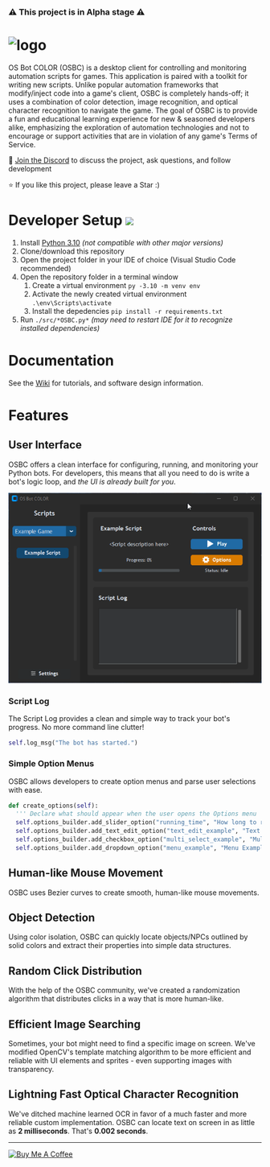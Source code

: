 ### ⚠️ This project is in Alpha stage ⚠️

# ![logo](https://github.com/kelltom/OS-Bot-COLOR/assets/44652363/c9b93ee8-91a7-4bb4-8e92-5944e2d9d283)
OS Bot COLOR (OSBC) is a desktop client for controlling and monitoring automation scripts for games. This application is paired with a toolkit for writing new scripts. Unlike popular automation frameworks that modify/inject code into a game's client, OSBC is completely hands-off; it uses a combination of color detection, image recognition, and optical character recognition to navigate the game. The goal of OSBC is to provide a fun and educational learning experience for new & seasoned developers alike, emphasizing the exploration of automation technologies and not to encourage or support activities that are in violation of any game's Terms of Service.

💬 [Join the Discord](https://discord.gg/S6DXZfma5z) to discuss the project, ask questions, and follow development

<!--
📹 Subscribe to [Kell's Code](https://www.youtube.com/@KellsCode/featured) on YouTube for updates and tutorials
 -->

⭐ If you like this project, please leave a Star :)

# Developer Setup <img height=20 src="documentation/media/windows_logo.png"/>
1. Install [Python 3.10](https://www.python.org/downloads/release/python-3109/) *(not compatible with other major versions)*
2. Clone/download this repository
3. Open the project folder in your IDE of choice (Visual Studio Code recommended)
4. Open the repository folder in a terminal window
   1. Create a virtual environment ```py -3.10 -m venv env```
   2. Activate the newly created virtual environment ```.\env\Scripts\activate```
   3. Install the depedencies ```pip install -r requirements.txt```
5. Run `./src/*OSBC.py*` *(may need to restart IDE for it to recognize installed dependencies)*

# Documentation

See the [Wiki](https://github.com/kelltom/OSRS-Bot-COLOR/wiki) for tutorials, and software design information.

# Features
## User Interface
OSBC offers a clean interface for configuring, running, and monitoring your Python bots. For developers, this means that all you need to do is write a bot's logic loop, and *the UI is already built for you*.

![intro_demo](documentation/media/intro_demo.gif)

### Script Log
The Script Log provides a clean and simple way to track your bot's progress. No more command line clutter!

```python
self.log_msg("The bot has started.")
```

### Simple Option Menus
OSBC allows developers to create option menus and parse user selections with ease.

```python
def create_options(self):
  ''' Declare what should appear when the user opens the Options menu '''
  self.options_builder.add_slider_option("running_time", "How long to run (minutes)?", 1, 180)
  self.options_builder.add_text_edit_option("text_edit_example", "Text Edit Example", "Placeholder text here")
  self.options_builder.add_checkbox_option("multi_select_example", "Multi-select Example", ["A", "B", "C"])
  self.options_builder.add_dropdown_option("menu_example", "Menu Example", ["A", "B", "C"])
```

## Human-like Mouse Movement
OSBC uses Bezier curves to create smooth, human-like mouse movements.

## Object Detection
Using color isolation, OSBC can quickly locate objects/NPCs outlined by solid colors and extract their properties into simple data structures.

## Random Click Distribution
With the help of the OSBC community, we've created a randomization algorithm that distributes clicks in a way that is more human-like.

## Efficient Image Searching
Sometimes, your bot might need to find a specific image on screen. We've modified OpenCV's template matching algorithm to be more efficient and reliable with UI elements and sprites - even supporting images with transparency.

## Lightning Fast Optical Character Recognition
We've ditched machine learned OCR in favor of a much faster and more reliable custom implementation. OSBC can locate text on screen in as little as **2 milliseconds**. That's **0.002 seconds**.

---

<p>
  <a href="https://www.buymeacoffee.com/kelltom" target="_blank">
    <img src="https://i.imgur.com/5X29MVY.png" alt="Buy Me A Coffee" height="60dp">
  </a>
</p>
